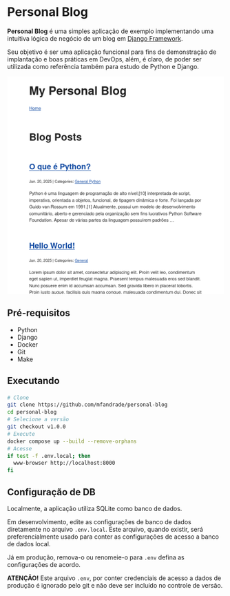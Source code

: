 # Personal Blog

**Personal Blog** é uma simples aplicação de exemplo implementando uma
intuitiva lógica de negócio de um blog em [Django Framework](https://www.djangoproject.com/).

Seu objetivo é ser uma aplicação funcional para fins de demonstração de
implantação e boas práticas em DevOps, além, é claro, de poder ser utilizada
como referência também para estudo de Python e Django.

![Tela inicial](screenshot.png)

## Pré-requisitos

- Python
- Django
- Docker
- Git
- Make

## Executando

```bash
# Clone
git clone https://github.com/mfandrade/personal-blog
cd personal-blog
# Selecione a versão
git checkout v1.0.0
# Execute
docker compose up --build --remove-orphans
# Acesse
if test -f .env.local; then
  www-browser http://localhost:8000
fi
```

## Configuração de DB

Localmente, a aplicação utiliza SQLite como banco de dados.

Em desenvolvimento, edite as configurações de banco de dados diretamente no
arquivo `.env.local`. Este arquivo, quando existir, será preferencialmente
usado para conter as configurações de acesso a banco de dados local.

Já em produção, remova-o ou renomeie-o para `.env` defina as configurações
de acordo.

**ATENÇÃO!** Este arquivo `.env`, por conter credenciais de acesso a dados
de produção é ignorado pelo git e não deve ser incluído no controle de versão.

```

```
